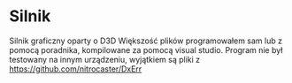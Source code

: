 # Silnik
Silnik graficzny oparty o D3D 
Większość plików programowałem sam lub z pomocą poradnika, kompilowane za pomocą visual studio. Program nie był testowany na innym urządzeniu, wyjątkiem są pliki z 
https://github.com/nitrocaster/DxErr 
